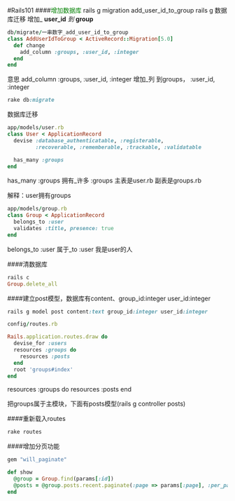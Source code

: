 #Rails101
####<font color='green'>增加数据库</font>
rails g migration add_user_id_to_group
rails g 数据库迁移  增加_ **user_id** _到_ **group**

```ruby
db/migrate/一串数字_add_user_id_to_group
class AddUserIdToGroup < ActiveRecord::Migration[5.0]
  def change
    add_column :groups, :user_id, :integer
  end
end
```
意思
add_column :groups, :user_id, :integer
增加_列    到groups， :user_id, :integer


```ruby
rake db:migrate
```
数据库迁移

```ruby
app/models/user.rb
class User < ApplicationRecord
  devise :database_authenticatable, :registerable,
         :recoverable, :rememberable, :trackable, :validatable

  has_many :groups
end
```
has_many :groups
拥有_许多 :groups
主表是user.rb
副表是groups.rb

解释：user拥有groups


```ruby
app/models/group.rb
class Group < ApplicationRecord
  belongs_to :user
  validates :title, presence: true
end
```
belongs_to :user
属于_to :user
我是user的人

####清数据库
```ruby
rails c
Group.delete_all
```

####建立post模型，数据库有content、group_id:integer user_id:integer
```ruby
rails g model post content:text group_id:integer user_id:integer
```

```ruby
config/routes.rb

Rails.application.routes.draw do
  devise_for :users
  resources :groups do
    resources :posts
  end
  root 'groups#index'
end
```



resources :groups do
  resources :posts
end

把groups属于主模块，下面有posts模型(rails g controller posts)


####重新载入routes
```ruby
rake routes
```


####增加分页功能
```ruby
gem "will_paginate"

def show
  @group = Group.find(params[:id])
  @posts = @group.posts.recent.paginate(:page => params[:page], :per_page => 5)
end
```
